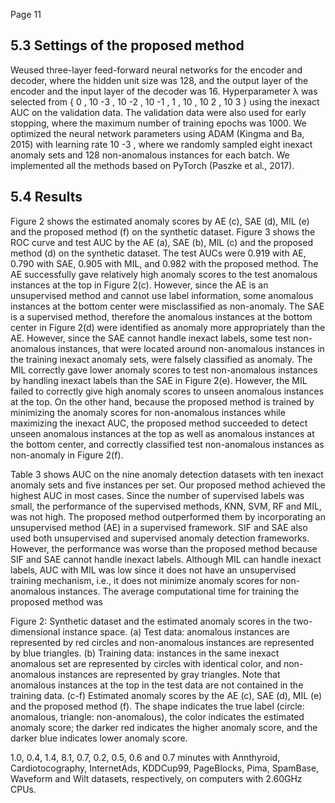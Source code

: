Page 11

## 5.3 Settings of the proposed method

Weused three-layer feed-forward neural networks for the encoder and decoder, where the hidden unit size was 128, and the output layer of the encoder and the input layer of the decoder was 16. Hyperparameter λ was selected from { 0 , 10 -3 , 10 -2 , 10 -1 , 1 , 10 , 10 2 , 10 3 } using the inexact AUC on the validation data. The validation data were also used for early stopping, where the maximum number of training epochs was 1000. We optimized the neural network parameters using ADAM (Kingma and Ba, 2015) with learning rate 10 -3 , where we randomly sampled eight inexact anomaly sets and 128 non-anomalous instances for each batch. We implemented all the methods based on PyTorch (Paszke et al., 2017).

## 5.4 Results

Figure 2 shows the estimated anomaly scores by AE (c), SAE (d), MIL (e) and the proposed method (f) on the synthetic dataset. Figure 3 shows the ROC curve and test AUC by the AE (a), SAE (b), MIL (c) and the proposed method (d) on the synthetic dataset. The test AUCs were 0.919 with AE, 0.790 with SAE, 0.905 with MIL, and 0.982 with the proposed method. The AE successfully gave relatively high anomaly scores to the test anomalous instances at the top in Figure 2(c). However, since the AE is an unsupervised method and cannot use label information, some anomalous instances at the bottom center were misclassified as non-anomaly. The SAE is a supervised method, therefore the anomalous instances at the bottom center in Figure 2(d) were identified as anomaly more appropriately than the AE. However, since the SAE cannot handle inexact labels, some test non-anomalous instances, that were located around non-anomalous instances in the training inexact anomaly sets, were falsely classified as anomaly. The MIL correctly gave lower anomaly scores to test non-anomalous instances by handling inexact labels than the SAE in Figure 2(e). However, the MIL failed to correctly give high anomaly scores to unseen anomalous instances at the top. On the other hand, because the proposed method is trained by minimizing the anomaly scores for non-anomalous instances while maximizing the inexact AUC, the proposed method succeeded to detect unseen anomalous instances at the top as well as anomalous instances at the bottom center, and correctly classified test non-anomalous instances as non-anomaly in Figure 2(f).

Table 3 shows AUC on the nine anomaly detection datasets with ten inexact anomaly sets and five instances per set. Our proposed method achieved the highest AUC in most cases. Since the number of supervised labels was small, the performance of the supervised methods, KNN, SVM, RF and MIL, was not high. The proposed method outperformed them by incorporating an unsupervised method (AE) in a supervised framework. SIF and SAE also used both unsupervised and supervised anomaly detection frameworks. However, the performance was worse than the proposed method because SIF and SAE cannot handle inexact labels. Although MIL can handle inexact labels, AUC with MIL was low since it does not have an unsupervised training mechanism, i.e., it does not minimize anomaly scores for non-anomalous instances. The average computational time for training the proposed method was

Figure 2: Synthetic dataset and the estimated anomaly scores in the two-dimensional instance space. (a) Test data: anomalous instances are represented by red circles and non-anomalous instances are represented by blue triangles. (b) Training data: instances in the same inexact anomalous set are represented by circles with identical color, and non-anomalous instances are represented by gray triangles. Note that anomalous instances at the top in the test data are not contained in the training data. (c-f) Estimated anomaly scores by the AE (c), SAE (d), MIL (e) and the proposed method (f). The shape indicates the true label (circle: anomalous, triangle: non-anomalous), the color indicates the estimated anomaly score; the darker red indicates the higher anomaly score, and the darker blue indicates lower anomaly score.

<!-- image -->

1.0, 0.4, 1.4, 8.1, 0.7, 0.2, 0.5, 0.6 and 0.7 minutes with Annthyroid, Cardiotocography, InternetAds, KDDCup99, PageBlocks, Pima, SpamBase, Waveform and Wilt datasets, respectively, on computers with 2.60GHz CPUs.